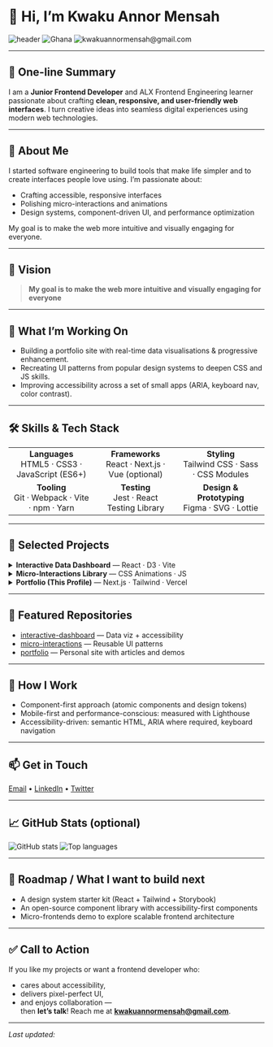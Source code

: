 # 👋 Hi, I’m **Kwaku Annor Mensah**
<p align="left">
  <img alt="header" src="https://img.shields.io/badge/ALX-Frontend%20Engineering-0ea5e9?style=flat&logo=github" />
  <img alt="Ghana" src="https://img.shields.io/badge/Location-Kumasi%2C%20Ghana-2b2b2b?style=flat" />
  <img alt="kwakuannormensah@gmail.com" src="https://img.shields.io/badge/Email-kwakuannormensah@gmail.com-orange?style=flat" />
</p>

---

## 🎯 One-line Summary
I am a **Junior Frontend Developer** and ALX Frontend Engineering learner passionate about crafting **clean, responsive, and user-friendly web interfaces**. I turn creative ideas into seamless digital experiences using modern web technologies.

---

## 💬 About Me
<p>
I started software engineering to build tools that make life simpler and to create interfaces people love using. I’m passionate about:
<ul>
  <li>Crafting accessible, responsive interfaces</li>
  <li>Polishing micro-interactions and animations</li>
  <li>Design systems, component-driven UI, and performance optimization</li>
</ul>
My goal is to make the web more intuitive and visually engaging for everyone.
</p>

---

## 🌟 Vision
> **My goal is to make the web more intuitive and visually engaging for everyone**

---

## 🔭 What I’m Working On
- Building a portfolio site with real-time data visualisations & progressive enhancement.
- Recreating UI patterns from popular design systems to deepen CSS and JS skills.
- Improving accessibility across a set of small apps (ARIA, keyboard nav, color contrast).

---

## 🛠️ Skills & Tech Stack

<table>
  <tr>
    <td align="center"><b>Languages</b><br>HTML5 · CSS3 · JavaScript (ES6+)</td>
    <td align="center"><b>Frameworks</b><br>React · Next.js · Vue (optional)</td>
    <td align="center"><b>Styling</b><br>Tailwind CSS · Sass · CSS Modules</td>
  </tr>
  <tr>
    <td align="center"><b>Tooling</b><br>Git · Webpack · Vite · npm · Yarn</td>
    <td align="center"><b>Testing</b><br>Jest · React Testing Library</td>
    <td align="center"><b>Design & Prototyping</b><br>Figma · SVG · Lottie</td>
  </tr>
</table>

---

## 🚀 Selected Projects
<!-- Use actual repo links when you paste this in -->
<div>
  <details>
    <summary><strong>Interactive Data Dashboard</strong> — React · D3 · Vite</summary>
    <p>
      A responsive dashboard concept that visualizes agricultural metrics for local farmers. Features client-side filtering, animated charts, and accessibility-first components.
      <br><em>Highlights:</em> real-time charts, lazy loading, keyboard navigation, WCAG contrast checks.
    </p>
    <p>
      <strong>Repo:</strong> [username/interactive-dashboard](https://github.com/username/interactive-dashboard)
    </p>
  </details>

  <details>
    <summary><strong>Micro-Interactions Library</strong> — CSS Animations · JS</summary>
    <p>
      Small, reusable UI interaction patterns (button ripple, toast notifications, keyboard-focus outlines) packaged as components and documented for reuse.
    </p>
    <p>
      <strong>Repo:</strong> [username/micro-interactions](https://github.com/username/micro-interactions)
    </p>
  </details>

  <details>
    <summary><strong>Portfolio (This Profile)</strong> — Next.js · Tailwind · Vercel</summary>
    <p>
      My public portfolio showcasing projects, case studies, and a blog about frontend challenges and solutions. Built with accessibility and performance in mind.
    </p>
    <p>
      <strong>Live:</strong> https://your-portfolio.example
      <br><strong>Repo:</strong> [username/portfolio](https://github.com/Annor6/portfolio)
    </p>
  </details>
</div>

---

## 📁 Featured Repositories
- [interactive-dashboard](https://github.com/username/interactive-dashboard) — Data viz + accessibility
- [micro-interactions](https://github.com/username/micro-interactions) — Reusable UI patterns
- [portfolio](https://github.com/Annor6/portfolio) — Personal site with articles and demos

---

## 🧩 How I Work
- Component-first approach (atomic components and design tokens)  
- Mobile-first and performance-conscious: measured with Lighthouse  
- Accessibility-driven: semantic HTML, ARIA where required, keyboard navigation

---

## 📫 Get in Touch
<p>
  <a href="mailto:kwakuannormensah">Email</a> •
  <a href="https://www.linkedin.com/in/annor-mensah-4bb08a195/">LinkedIn</a> •
  <a href="https://x.com/drug_cole">Twitter</a>
</p>

---

## 📈 GitHub Stats (optional)
<p>
  <img alt="GitHub stats" src="https://github-readme-stats.vercel.app/api?username=yourusername&show_icons=true&hide_border=true" />
  <img alt="Top languages" src="https://github-readme-stats.vercel.app/api/top-langs/?username=yourusername&layout=compact&hide_border=true" />
</p>

---

## 🧭 Roadmap / What I want to build next
- A design system starter kit (React + Tailwind + Storybook)  
- An open-source component library with accessibility-first components  
- Micro-frontends demo to explore scalable frontend architecture

---

## ✅ Call to Action
If you like my projects or want a frontend developer who:
- cares about accessibility,
- delivers pixel-perfect UI,
- and enjoys collaboration —  
then **let’s talk**! Reach me at **kwakuannormensah@gmail.com**.

---

*Last updated: <!-- put a dynamic date badge or update manually -->*

